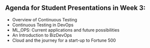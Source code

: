 ## Agenda for Student Presentations in Week 3:
- Overview of Continuous Testing
- Continuous Testing in DevOps
- ML_OPS: Current applications and future possibilities
- An Introduction to BizDevOps
- Cloud and the journey for a start-up to Fortune 500
